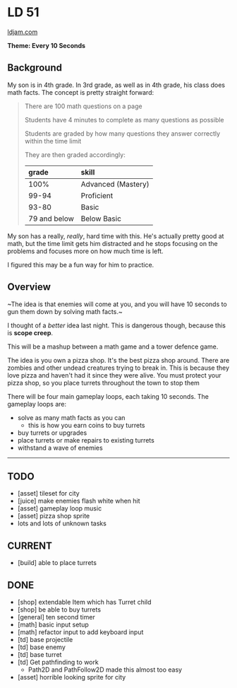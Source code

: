# LD 51

[ldjam.com](https://ldjam.com/events/ludum-dare/51)

**Theme: Every 10 Seconds**

## Background

My son is in 4th grade.
In 3rd grade, as well as in 4th grade, his class does math facts.
The concept is pretty straight forward:

> There are 100 math questions on a page
> 
> Students have 4 minutes to complete as many questions as possible
> 
> Students are graded by how many questions they answer correctly within the time limit
> 
> They are then graded accordingly:
> 
> | grade        | skill              |
> |:-------------|:-------------------|
> | 100%         | Advanced (Mastery) |
> | 99-94        | Proficient         |
> | 93-80        | Basic              |
> | 79 and below | Below Basic        |

My son has a really, _really_, hard time with this.
He's actually pretty good at math, but the time limit gets him distracted and he stops focusing on the problems and focuses more on how much time is left.

I figured this may be a fun way for him to practice.

## Overview

~The idea is that enemies will come at you, and you will have 10 seconds to gun them down by solving math facts.~

I thought of a _better_ idea last night.
This is dangerous though, because this is **scope creep**.

This will be a mashup between a math game and a tower defence game.

The idea is you own a pizza shop.
It's the best pizza shop around.
There are zombies and other undead creatures trying to break in.
This is because they love pizza and haven't had it since they were alive.
You must protect your pizza shop, so you place turrets throughout the town to stop them

There will be four main gameplay loops, each taking 10 seconds.
The gameplay loops are:
* solve as many math facts as you can
  * this is how you earn coins to buy turrets
* buy turrets or upgrades
* place turrets or make repairs to existing turrets
* withstand a wave of enemies

---

## TODO

* [asset] tileset for city
* [juice] make enemies flash white when hit
* [asset] gameplay loop music
* [asset] pizza shop sprite
* lots and lots of unknown tasks


## CURRENT

* [build] able to place turrets

## DONE

* [shop] extendable Item which has Turret child
* [shop] be able to buy turrets
* [general] ten second timer
* [math] basic input setup
* [math] refactor input to add keyboard input
* [td] base projectile
* [td] base enemy
* [td] base turret
* [td] Get pathfinding to work
  * Path2D and PathFollow2D made this almost too easy
* [asset] horrible looking sprite for city


